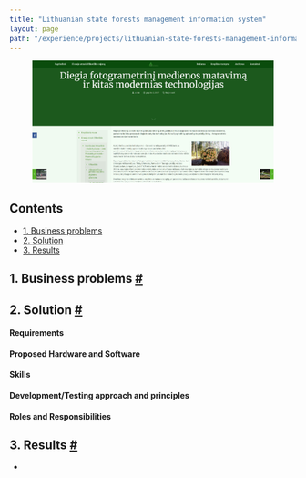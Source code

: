 ```yaml
---
title: "Lithuanian state forests management information system"
layout: page
path: "/experience/projects/lithuanian-state-forests-management-information-system"
---
```


<figure>
	<img src="./header.jpg" alt="Header picture">
</figure>



<h2>Contents</h2>
<ul>
    <li>
        <a href="#businessProblems">1. Business problems</a>
    </li>
    <li>
        <a href="#solution">2. Solution</a>
    </li>
    <li>
        <a href="#results">3. Results</a>
    </li>
</ul>

<h2 id="businessProblems">
    <span>1. Business problems</span>
    <a href="#businessProblems" aria-label="Anchor"> #</a>
</h2>

<h2 id="solution">
    <span>2. Solution</span>
    <a href="#solution" aria-label="Anchor"> #</a>
</h2>

#### Requirements
#### Proposed Hardware and Software
#### Skills 
#### Development/Testing approach and principles
#### Roles and Responsibilities

<h2 id="results">
    <span>3. Results</span>
    <a href="#results" aria-label="Anchor"> #</a>
</h2>

* 
